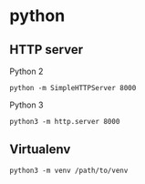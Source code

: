 # python

## HTTP server

Python 2

```
python -m SimpleHTTPServer 8000
```

Python 3

```
python3 -m http.server 8000
```

## Virtualenv

```
python3 -m venv /path/to/venv
```
